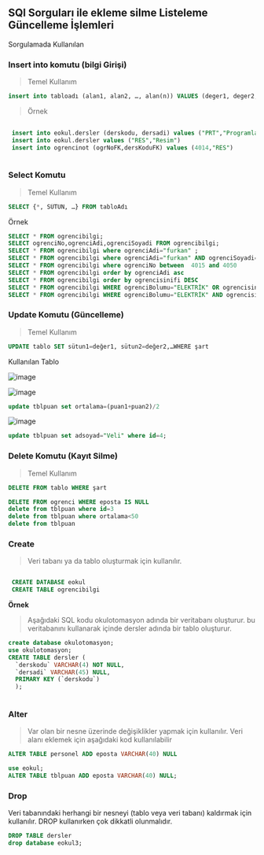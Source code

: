 ## SQl Sorguları ile ekleme silme Listeleme Güncelleme İşlemleri ##
Sorgulamada Kullanılan 

### Insert into komutu (bilgi Girişi) ### 

> Temel Kullanım

```sql
insert into tabloadı (alan1, alan2, …, alan(n)) VALUES (deger1, deger2, …, deger(n))
```

> Örnek

```sql
 
 insert into eokul.dersler (derskodu, dersadi) values ("PRT","Programlama temelleri")
 insert into eokul.dersler values ("RES","Resim")
 insert into ogrencinot (ogrNoFK,dersKoduFK) values (4014,"RES")
 
 ```
 
### Select Komutu ###


> Temel Kullanım

```sql
SELECT {*, SÜTUN, …} FROM tabloAdı
```


Örnek

```sql
SELECT * FROM ogrencibilgi;
SELECT ogrenciNo,ogrenciAdi,ogrenciSoyadi FROM ogrencibilgi;
SELECT * FROM ogrencibilgi where ogrenciAdi="furkan" ;
SELECT * FROM ogrencibilgi where ogrenciAdi="furkan" AND ogrenciSoyadi="COŞKUN"  ;
SELECT * FROM ogrencibilgi where ogrenciNo between  4015 and 4050
SELECT * FROM ogrencibilgi order by ogrenciAdi asc
SELECT * FROM ogrencibilgi order by ogrencisinifi DESC
SELECT * FROM ogrencibilgi WHERE ogrenciBolumu="ELEKTRİK" OR ogrencisinifi>10
SELECT * FROM ogrencibilgi WHERE ogrenciBolumu="ELEKTRİK" AND ogrencisinifi>10
```

### Update Komutu (Güncelleme) ###

> Temel Kullanım

```sql
UPDATE tablo SET sütun1=değer1, sütun2=değer2,…WHERE şart
```


Kullanılan Tablo

![image](https://user-images.githubusercontent.com/28144917/165227623-883c19e2-c693-46a9-ac38-1591d7c9ee9d.png)

![image](https://user-images.githubusercontent.com/28144917/165228726-cbf0c1dd-adf3-42d6-ab55-f1ac35c44673.png)
```sql
update tblpuan set ortalama=(puan1+puan2)/2 
```
![image](https://user-images.githubusercontent.com/28144917/165228683-08112047-ef57-4831-a9e2-748e06feff02.png)
```sql
update tblpuan set adsoyad="Veli" where id=4; 
```


### Delete Komutu (Kayıt Silme) ###


> Temel Kullanım

```sql
DELETE FROM tablo WHERE şart
```

```sql
DELETE FROM ogrenci WHERE eposta IS NULL
delete from tblpuan where id=3
delete from tblpuan where ortalama<50
delete from tblpuan 
```


### Create ###
> Veri tabanı ya da tablo oluşturmak için kullanılır.

```sql

 CREATE DATABASE eokul
 CREATE TABLE ogrencibilgi


```

**Örnek**
> Aşağıdaki SQL kodu okulotomasyon adında bir veritabanı oluşturur. bu veritabanını kullanarak içinde dersler adında bir tablo oluşturur.
```sql
create database okulotomasyon;
use okulotomasyon;
CREATE TABLE dersler (
  `derskodu` VARCHAR(4) NOT NULL,
  `dersadi` VARCHAR(45) NULL,
  PRIMARY KEY (`derskodu`)
  );
  
  ```
  
### Alter ###
> Var olan bir nesne üzerinde değişiklikler yapmak için kullanılır. Veri alanı eklemek için aşağıdaki kod 
kullanılabilir


```sql
ALTER TABLE personel ADD eposta VARCHAR(40) NULL
```
```sql
use eokul;
ALTER TABLE tblpuan ADD eposta VARCHAR(40) NULL;
```

### Drop ###

Veri tabanındaki herhangi bir nesneyi (tablo veya veri tabanı) kaldırmak için kullanılır. DROP kullanırken 
çok dikkatli olunmalıdır.

```sql
DROP TABLE dersler
drop database eokul3;
```
